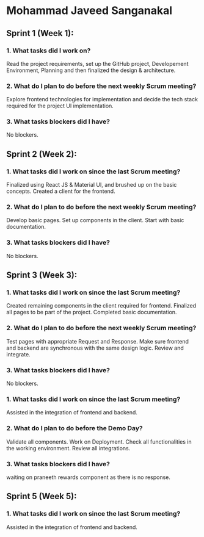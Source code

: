 # Mohammad Javeed Sanganakal

## Sprint 1 (Week 1):

### 1. What tasks did I work on?

Read the project requirements, set up the GitHub project, Developement Environment, Planning and then finalized the design & architecture.

### 2. What do I plan to do before the next weekly Scrum meeting?

Explore frontend technologies for implementation and decide the tech stack required for the project UI implementation.

### 3. What tasks blockers did I have?

No blockers.

## Sprint 2 (Week 2):

### 1. What tasks did I work on since the last Scrum meeting?

Finalized using React JS &  Material UI, and brushed up on the basic concepts. Created a client for the frontend.

### 2. What do I plan to do before the next weekly Scrum meeting?

Develop basic pages. Set up components in the client. Start with basic documentation.

### 3. What tasks blockers did I have?

No blockers.

## Sprint 3 (Week 3):

### 1. What tasks did I work on since the last Scrum meeting?

Created remaining components in the client required for frontend. Finalized all pages to be part of the project. Completed basic documentation.

### 2. What do I plan to do before the next weekly Scrum meeting?

Test pages with appropriate Request and Response. Make sure frontend and backend are synchronous with the same design logic. Review and integrate.

### 3. What tasks blockers did I have?

No blockers.

### 1. What tasks did I work on since the last Scrum meeting?

Assisted in the integration of frontend and backend.

### 2. What do I plan to do before the Demo Day?

Validate all components. Work on Deployment. Check all functionalities in the working environment. Review all integrations.
### 3. What tasks blockers did I have?

waiting on praneeth rewards component as there is no response.

## Sprint 5 (Week 5):

### 1. What tasks did I work on since the last Scrum meeting?

Assisted in the integration of frontend and backend.



